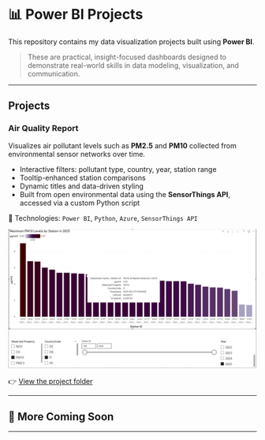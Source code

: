 # 📊 Power BI Projects

This repository contains my data visualization projects built using **Power BI**.

>  These are practical, insight-focused dashboards designed to demonstrate real-world skills in data modeling, visualization, and communication.

---

##  Projects

###  **Air Quality Report**

Visualizes air pollutant levels such as **PM2.5** and  **PM10** collected from environmental sensor networks over time.

- Interactive filters: pollutant type, country, year, station range
- Tooltip-enhanced station comparisons
- Dynamic titles and data-driven styling
- Built from open environmental data using the **SensorThings API**, accessed via a custom Python script

📍 Technologies:
`Power BI`, `Python`, `Azure`, `SensorThings API`

![Air Quality Dashboard](./airQuality/dashboards/pollutants_by_year_country_station.png)

👉 [View the project folder](./airQuality)

---

## 📌 More Coming Soon

---


